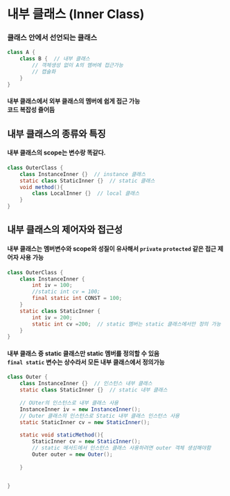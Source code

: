 # 내부 클래스 (Inner Class)
### 클래스 안에서 선언되는 클래스

```java
class A {
	class B {  // 내부 클래스
		// 객체생성 없이 A의 멤버에 접근가능
		// 캡슐화
	}
}
```
#### 내부 클래스에서 외부 클래스의 멤버에 쉽게 접근 가능<br>코드 복잡성 즐어듬

## 내부 클래스의 종류와 특징
#### 내부 클래스의 scope는 변수랑 똑같다.
```java
class OuterClass {
	class InstanceInner {}  // instance 클래스
	static class StaticInner {}  // static 클래스
	void method(){
		class LocalInner {}  // local 클래스
	}
}
```

## 내부 클래스의 제어자와 접근성
#### 내부 클래스는 멤버변수와 scope와 성질이 유사해서 `private` `protected` 같은 접근 제어자 사용 가능
```java
class OuterClass {
	class InstanceInner {
		int iv = 100;
		//static int cv = 100;
		final static int CONST = 100;
	}
	static class StaticInner {
		int iv = 200;
		static int cv =200;  // static 멤버는 static 클래스에서만 정의 가능
	}
}
```
#### 내부 클래스 중 static 클래스만 static 멤버를 정의할 수 있음<br>`final static` 변수는 상수라서 모든 내부 클래스에서 정의가능

```java
class Outer {
	class InstanceInner {}  // 인스턴스 내부 클래스
	static class StaticInner {}  // static 내부 클래스
	
	// OUter의 인스턴스로 내부 클래스 사용
	InstanceInner iv = new InstanceInner(); 
	// Outer 클래스의 인스턴스로 Static 내부 클래스 인스턴스 사용
	static StaticInner cv = new StaticInner(); 
	
	static void staticMethod(){
		StaticInner cv = new StaticInner();
		// static 메서드에서 인스턴스 클래스 사용하려면 outer 객체 생성해야함
		Outer outer = new Outer();
		
	}
	

}
```










